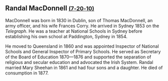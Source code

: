 ## Randal MacDonnell <small>[(7‑20‑10)](https://brisbane.discovereverafter.com/profile/31855547 "Go to Memorial Information" )</small> 

MacDonnell was born in 1830 in Dublin, son of Thomas MacDonnell, an army officer, and his wife Frances Corry. He arrived in Sydney 1853 on the *Telegraph*. He was a teacher at National Schools in Sydney before establishing his own school at Paddington, Sydney in 1854. 

He moved to Queensland in 1860 and was appointed Inspector of National Schools and General Inspector of Primary Schools. He served as Secretary of the Board of Education 1870—1876 and supported the separation of religious and secular education and advocated the Irish System. Randal married Mary Sheehan in 1861 and had four sons and a daughter. He died of consumption in 1877.
